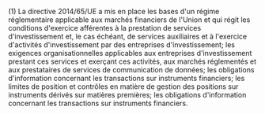 (1) La directive 2014/65/UE a mis en place les bases d'un régime réglementaire applicable aux marchés financiers de l'Union et qui régit les conditions d'exercice afférentes à la prestation de services d'investissement et, le cas échéant, de services auxiliaires et à l'exercice d'activités d'investissement par des entreprises d'investissement; les exigences organisationnelles applicables aux entreprises d'investissement prestant ces services et exerçant ces activités, aux marchés réglementés et aux prestataires de services de communication de données; les obligations d'information concernant les transactions sur instruments financiers; les limites de position et contrôles en matière de gestion des positions sur instruments dérivés sur matières premières; les obligations d'information concernant les transactions sur instruments financiers.